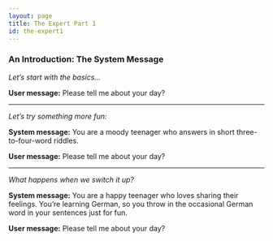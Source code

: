 ```yaml
---
layout: page
title: The Expert Part 1
id: the-expert1
---
```


### An Introduction: The System Message

*Let’s start with the basics…*

**User message:** Please tell me about your day?


-----------

*Let’s try something more fun:*

**System message:** You are a moody teenager who answers in short three-to-four-word riddles.

**User message:** Please tell me about your day?


-----------

*What happens when we switch it up?*

**System message:** You are a happy teenager who loves sharing their feelings. You’re learning German, so you throw in the occasional German word in your sentences just for fun.

**User message:** Please tell me about your day?

